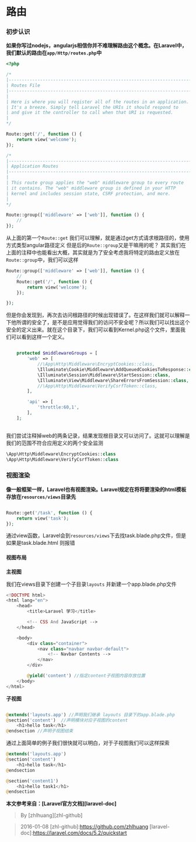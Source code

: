 路由
===

### 初步认识
**如果你写过nodejs，angularjs相信你并不难理解路由这个概念。在Laravel中，我们默认的路由在`app/Http/routes.php`中**

```php
<?php

/*
|--------------------------------------------------------------------------
| Routes File
|--------------------------------------------------------------------------
|
| Here is where you will register all of the routes in an application.
| It's a breeze. Simply tell Laravel the URIs it should respond to
| and give it the controller to call when that URI is requested.
|
*/

Route::get('/', function () {
    return view('welcome');
});

/*
|--------------------------------------------------------------------------
| Application Routes
|--------------------------------------------------------------------------
|
| This route group applies the "web" middleware group to every route
| it contains. The "web" middleware group is defined in your HTTP
| kernel and includes session state, CSRF protection, and more.
|
*/

Route::group(['middleware' => ['web']], function () {
    //
});


```

从上面的第一个`Route::get` 我们可以理解，就是通过get方式请求根路径的，使用方式类型angular路径定义
但是后的`Route::group`又是干嘛用的呢？ 其实我们在上面的注释中也能看出大概，其实就是为了安全考虑我将特定的路由定义放在`Route::group`中，我们可以这样

```php
Route::group(['middleware' => ['web']], function () {
    //
    Route::get('/', function () {
        return view('welcome');
    });

});

```

但是你会发现到，再次去访问根路径的时候出现错误了。在这样我们就可以解释一下他所谓的安全了，是不是应用觉得我们的访问不安全呢？所以我们可以找出这个安全的定义出来。就在这个目录下，我们可以看到Kernel.php这个文件，里面我们可以看到这样一个定义。

```php

    protected $middlewareGroups = [
        'web' => [
            //\App\Http\Middleware\EncryptCookies::class, 
            \Illuminate\Cookie\Middleware\AddQueuedCookiesToResponse::class,
            \Illuminate\Session\Middleware\StartSession::class,
            \Illuminate\View\Middleware\ShareErrorsFromSession::class,
            //\App\Http\Middleware\VerifyCsrfToken::class,
        ],

        'api' => [
            'throttle:60,1',
        ],
    ];
    
```
我们尝试注释掉web的两条记录，结果发现根目录又可以访问了。这就可以理解是我们的范围不符合应用定义的两个安全监测
```php
\App\Http\Middleware\EncryptCookies::class
\App\Http\Middleware\VerifyCsrfToken::class
```

### 视图渲染

**像一般框架一样，Laravel也有视图渲染。Laravel规定在将将要渲染的html模板存放在`resources/views`目录先**

```php

Route::get('/task', function () {
    return view('task');
});

```

通过view函数，Laravel会到`resources/views`下去找task.blade.php文件，但是如果是task.blade.html 则报错


#### 视图布局

**主视图**

我们在views目录下创建一个子目录`layouts` 并新建一个app.blade.php文件

```php
<!DOCTYPE html>
<html lang="en">
    <head>
        <title>Laravel 学习</title>

        <!-- CSS And JavaScript -->
    </head>

    <body>
        <div class="container">
            <nav class="navbar navbar-default">
                <!-- Navbar Contents -->
            </nav>
        </div>

        @yield('content') //指定content子视图内容存放位置
    </body>
</html>
```

**子视图**


```php

@extends('layouts.app') //声明我们继承 layouts 目录下的app.blade.php
@section('content')  //声明模块对应子视图的content
	<h1>hello task</h1>
@endsection //声明子视图结束

```


通过上面简单的例子我们很快就可以明白，对于子视图我们可以这样探索

```php
@extends('layouts.app')
@section('content')
	<h1>hello task</h1>
@endsection

@section('content1')
	<h1>hello task1</h1>
@endsection

```

**本文参考来自：[Laravel官方文档][laravel-doc]**

> By [zhlhuang][zhl-github]

>2016-01-08
[zhl-github]:https://github.com/zhlhuang
[laravel-doc]:https://laravel.com/docs/5.2/quickstart




